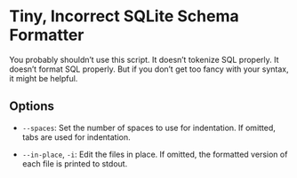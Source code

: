 # Tiny, Incorrect SQLite Schema Formatter

You probably shouldn’t use this script. It doesn’t tokenize SQL
properly. It doesn’t format SQL properly. But if you don’t get too fancy
with your syntax, it might be helpful.

## Options

- `--spaces`: Set the number of spaces to use for indentation. If
	omitted, tabs are used for indentation.

- `--in-place`, `-i`: Edit the files in place. If omitted, the formatted
	version of each file is printed to stdout.
